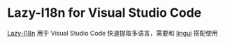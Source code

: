 # Lazy-I18n for Visual Studio Code

[Lazy-I18n](https://github.com/algesthesiah/lazy-i18n) 用于 Visual Studio Code 快速提取多语言，需要和 [lingui](https://lingui.js.org)  搭配使用